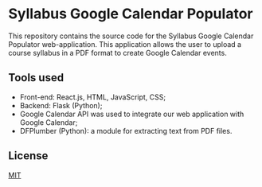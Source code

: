 # Syllabus Google Calendar Populator

This repository contains the source code for the Syllabus Google Calendar Populator web-application. This application allows the user to upload a course syllabus in a PDF format to create Google Calendar events. 


## Tools used

- Front-end: React.js, HTML, JavaScript, CSS;
- Backend: Flask (Python);
- Google Calendar API was used to integrate our web application with Google Calendar; 
- DFPlumber (Python): a module for extracting text from PDF files.



<!---
 
## Requirements/dependencies
```bash
pip install XXX
# todo

-->




## License
[MIT](https://choosealicense.com/licenses/mit/)
